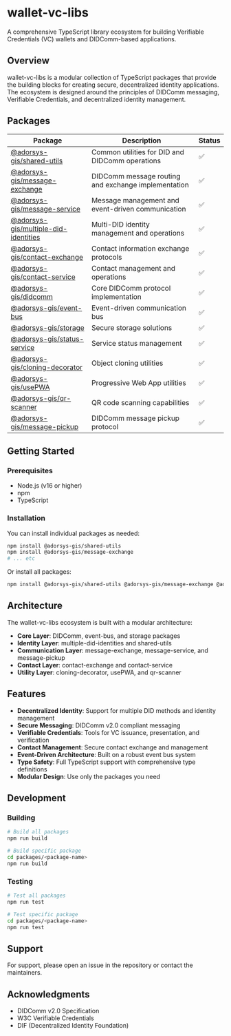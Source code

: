 # wallet-vc-libs

A comprehensive TypeScript library ecosystem for building Verifiable Credentials (VC) wallets and DIDComm-based applications.

## Overview

wallet-vc-libs is a modular collection of TypeScript packages that provide the building blocks for creating secure, decentralized identity applications. The ecosystem is designed around the principles of DIDComm messaging, Verifiable Credentials, and decentralized identity management.

## Packages

| Package                                                                  | Description                                         | Status |
| ------------------------------------------------------------------------ | --------------------------------------------------- | ------ |
| [@adorsys-gis/shared-utils](packages/shared-utils)                       | Common utilities for DID and DIDComm operations     | ✅     |
| [@adorsys-gis/message-exchange](packages/message-exchange)               | DIDComm message routing and exchange implementation | ✅     |
| [@adorsys-gis/message-service](packages/message-service)                 | Message management and event-driven communication   | ✅     |
| [@adorsys-gis/multiple-did-identities](packages/multiple-did-identities) | Multi-DID identity management and operations        | ✅     |
| [@adorsys-gis/contact-exchange](packages/contact-exchange)               | Contact information exchange protocols              | ✅     |
| [@adorsys-gis/contact-service](packages/contact-service)                 | Contact management and operations                   | ✅     |
| [@adorsys-gis/didcomm](packages/didcomm)                                 | Core DIDComm protocol implementation                | ✅     |
| [@adorsys-gis/event-bus](packages/event-bus)                             | Event-driven communication bus                      | ✅     |
| [@adorsys-gis/storage](packages/storage)                                 | Secure storage solutions                            | ✅     |
| [@adorsys-gis/status-service](packages/status-service)                   | Service status management                           | ✅     |
| [@adorsys-gis/cloning-decorator](packages/cloning-decorator)             | Object cloning utilities                            | ✅     |
| [@adorsys-gis/usePWA](packages/usePWA)                                   | Progressive Web App utilities                       | ✅     |
| [@adorsys-gis/qr-scanner](packages/qr-scanner)                           | QR code scanning capabilities                       | ✅     |
| [@adorsys-gis/message-pickup](packages/message-pickup)                   | DIDComm message pickup protocol                     | ✅     |

## Getting Started

### Prerequisites

- Node.js (v16 or higher)
- npm
- TypeScript

### Installation

You can install individual packages as needed:

```bash
npm install @adorsys-gis/shared-utils
npm install @adorsys-gis/message-exchange
# ... etc
```

Or install all packages:

```bash
npm install @adorsys-gis/shared-utils @adorsys-gis/message-exchange @adorsys-gis/message-service # ... etc
```

## Architecture

The wallet-vc-libs ecosystem is built with a modular architecture:

- **Core Layer**: DIDComm, event-bus, and storage packages
- **Identity Layer**: multiple-did-identities and shared-utils
- **Communication Layer**: message-exchange, message-service, and message-pickup
- **Contact Layer**: contact-exchange and contact-service
- **Utility Layer**: cloning-decorator, usePWA, and qr-scanner

## Features

- **Decentralized Identity**: Support for multiple DID methods and identity management
- **Secure Messaging**: DIDComm v2.0 compliant messaging
- **Verifiable Credentials**: Tools for VC issuance, presentation, and verification
- **Contact Management**: Secure contact exchange and management
- **Event-Driven Architecture**: Built on a robust event bus system
- **Type Safety**: Full TypeScript support with comprehensive type definitions
- **Modular Design**: Use only the packages you need

## Development

### Building

```bash
# Build all packages
npm run build

# Build specific package
cd packages/<package-name>
npm run build
```

### Testing

```bash
# Test all packages
npm run test

# Test specific package
cd packages/<package-name>
npm run test
```

## Support

For support, please open an issue in the repository or contact the maintainers.

## Acknowledgments

- DIDComm v2.0 Specification
- W3C Verifiable Credentials
- DIF (Decentralized Identity Foundation)
